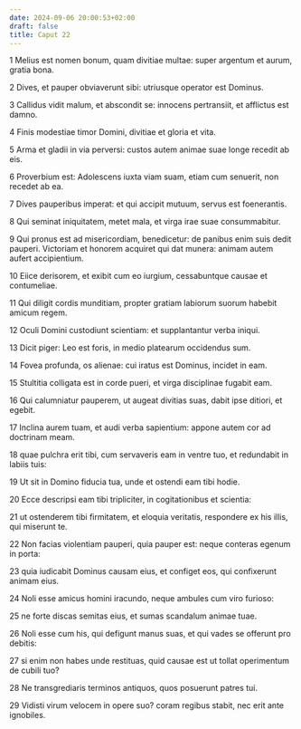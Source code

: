 ```yaml
---
date: 2024-09-06 20:00:53+02:00
draft: false
title: Caput 22
---
```





1 Melius est nomen bonum, quam divitiae multae: super argentum et aurum, gratia bona.

2 Dives, et pauper obviaverunt sibi: utriusque operator est Dominus.

3 Callidus vidit malum, et abscondit se: innocens pertransiit, et afflictus est damno.

4 Finis modestiae timor Domini, divitiae et gloria et vita.

5 Arma et gladii in via perversi: custos autem animae suae longe recedit ab eis.

6 Proverbium est: Adolescens iuxta viam suam, etiam cum senuerit, non recedet ab ea.

7 Dives pauperibus imperat: et qui accipit mutuum, servus est foenerantis.

8 Qui seminat iniquitatem, metet mala, et virga irae suae consummabitur.

9 Qui pronus est ad misericordiam, benedicetur: de panibus enim suis dedit pauperi. Victoriam et honorem acquiret qui dat munera: animam autem aufert accipientium.

10 Eiice derisorem, et exibit cum eo iurgium, cessabuntque causae et contumeliae.

11 Qui diligit cordis munditiam, propter gratiam labiorum suorum habebit amicum regem.

12 Oculi Domini custodiunt scientiam: et supplantantur verba iniqui.

13 Dicit piger: Leo est foris, in medio platearum occidendus sum.

14 Fovea profunda, os alienae: cui iratus est Dominus, incidet in eam.

15 Stultitia colligata est in corde pueri, et virga disciplinae fugabit eam.

16 Qui calumniatur pauperem, ut augeat divitias suas, dabit ipse ditiori, et egebit.

17 Inclina aurem tuam, et audi verba sapientium: appone autem cor ad doctrinam meam.

18 quae pulchra erit tibi, cum servaveris eam in ventre tuo, et redundabit in labiis tuis:

19 Ut sit in Domino fiducia tua, unde et ostendi eam tibi hodie.

20 Ecce descripsi eam tibi tripliciter, in cogitationibus et scientia:

21 ut ostenderem tibi firmitatem, et eloquia veritatis, respondere ex his illis, qui miserunt te.

22 Non facias violentiam pauperi, quia pauper est: neque conteras egenum in porta:

23 quia iudicabit Dominus causam eius, et configet eos, qui confixerunt animam eius.

24 Noli esse amicus homini iracundo, neque ambules cum viro furioso:

25 ne forte discas semitas eius, et sumas scandalum animae tuae.

26 Noli esse cum his, qui defigunt manus suas, et qui vades se offerunt pro debitis:

27 si enim non habes unde restituas, quid causae est ut tollat operimentum de cubili tuo?

28 Ne transgrediaris terminos antiquos, quos posuerunt patres tui.

29 Vidisti virum velocem in opere suo? coram regibus stabit, nec erit ante ignobiles.

